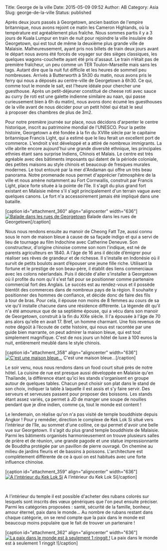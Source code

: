 Title: George de la ville
Date: 2015-05-09 09:52
Author: AB
Category: Asia
Slug: george-de-la-ville
Status: published

Après deux jours passés à Georgetown, ancien bastion de l'empire
britannique, nous avons rejoint ce matin les Cameron Highlands, où la
température est agréablement plus fraîche. Nous sommes partis il y a 3
jours de Kuala Lumpur en train de nuit pour rejoindre la ville insulaire
de Georgetown, qui est tout de même la deuxième plus grande ville de
Malaisie. Malheureusement, ayant pris nos billets de train deux jours
avant le départ nous avons été forcés de voyager sur des sièges
classiques, les quelques wagons-couchette ayant été pris d'assaut. Le
train n’était pas de première fraîcheur, un peu comme un TER
Toulon-Marseille mais sans les tags. Autant dire que la nuit fut
difficile et les heures de sommeil peu nombreuses. Arrivés à Butterworth
à 5h30 du matin, nous avons pris le ferry qui nous a déposés au
centre-ville de Georgetown à 6h30. Ce qui, comme tout le monde le sait,
est l'heure idéale pour chercher une guesthouse. Après un petit-déjeuner
constitué de cheese roti avec sauce au curry (le roti est une galette
indienne similaire au naan, qui passe curieusement bien à 6h du matin),
nous avons donc écumé les guesthouses de la ville avant de nous décider
pour un petit hôtel qui était le seul à proposer des chambres de plus de
3m2.

<!-- PELICAN_END_SUMMARY -->

Pour notre première journée sur place, nous décidons d'arpenter le
centre historique, inscrit au patrimoine mondial de l'UNESCO. Pour la
petite histoire, Georgetown a été fondée à la fin du XVIIIe siècle par
le capitaine britannique Francis Light, qui a estimé que le lieu ferait
un excellent port de commerce. L'endroit s'est développé et a attiré de
nombreux immigrants. La ville abrite encore aujourd'hui une grande
diversité ethnique, les principales ethnies étant sans surprise Indiens,
Chinois et Malais. Le centre est très agréable avec des bâtiments
imposants qui datent de la période coloniale, des petites maisons au
style chinois et beaucoup de fresques murales modernes. Le tout entouré
par la mer d'Andaman qui offre un très beau panorama. Notre promenade
nous permet d'apprécier l’atmosphère de la ville et nous amène notamment
au Fort Cornwallis, construit par Francis Light, place forte située à la
pointe de l’île. Il s'agit du plus grand fort existant en Malaisie même
s'il s'agit principalement d'un terrain vague avec quelques canons. Le
fort n'a accessoirement jamais été impliqué dans une bataille.

[caption id="attachment\_360" align="aligncenter" width="636"][![Balade
dans les rues de
Georgetown](https://astridetjdenasie.files.wordpress.com/2015/05/pizap-com14311616911251.jpg?w=636)](https://astridetjdenasie.files.wordpress.com/2015/05/pizap-com14311616911251.jpg)
Balade dans les rues de Georgetown[/caption]

Nous nous rendons ensuite au manoir de Cheong Fatt Tze, aussi connu sous
le nom de maison bleue à cause de sa façade indigo et qui a servi de
lieu de tournage au film Indochine avec Catherine Deneuve. Son
constructeur, d'origine chinoise comme son nom l'indique, est né de
parents agriculteurs en 1840. A l'âge de 16 ans il décide d’émigrer pour
réaliser ses rêves de grandeur et de richesse. Il s'installe en
Indonésie où il survit de petits boulots avant d’épouser une jeune fille
riche. Utilisant la fortune et le prestige de son beau-père, il
établit des liens commerciaux avec les colons néerlandais. Puis il
décide d'aller s'installer à Georgetown où il profite du nom qu'il s'est
fait pour se positionner comme partenaire commercial fort des Anglais.
Le succès est au rendez-vous et il possède bientôt des commerces dans de
nombreux pays de la région. Il souhaite y positionner des hommes de
confiance, et décide donc de faire des fils à tour de bras. Pour cela,
il épouse non moins de 8 femmes au cours de sa vie qu'il installe
chacune dans une résidence différente. La légende dit qu'il n'a été
amoureux que de sa septième épouse, qui a vécu dans son manoir de
Georgetown, construit à la fin du XIXe siècle. Il l'a épousée à l'âge de
70 ans alors qu'elle en avait 17. Bref, un homme charmant. Une fois
revenus de notre dégoût à l’écoute de cette histoire, qui nous est
racontée par une guide bien marrante, on peut admirer la maison bleue,
qui est tout simplement magnifique. C'est de nos jours un hôtel de luxe
à 100 euros la nuit, entièrement meublé dans le style chinois.

[caption id="attachment\_358" align="aligncenter" width="636"][![C'est
une maison
bleue...](https://astridetjdenasie.files.wordpress.com/2015/05/sam_5510.jpg?w=636)](https://astridetjdenasie.files.wordpress.com/2015/05/sam_5510.jpg)
C'est une maison bleue...[/caption]

Le soir venu, nous nous rendons dans un food court situé près de notre
hôtel. La cuisine de rue est presque aussi développée en Malaisie qu'en
Thaïlande, la différence étant qu'ici les stands s'organisent en groupe
autour de quelques tables. Chacun peut choisir son plat dans le stand de
son choix, indiquer la table à laquelle il est assis et s'y faire
servir. Des serveurs et serveuses passent pour proposer des boissons.
Les stands étant assez variés, ça permet à JD de manger une soupe de
nouilles pendant que je dîne indien, comme ça, tout le monde est content
!

Le lendemain, on réalise qu'on n'a pas visité de temple bouddhiste
depuis Angkor ! Pour y remédier, direction le complexe de Kek Lok Si
situé vers l’intérieur de l’île, au sommet d'une colline, ce qui permet
d'avoir une belle vue sur Georgetown. Il s'agit du plus grand temple
bouddhiste de Malaisie. Parmi les bâtiments organisés harmonieusement on
trouve plusieurs salles de prière et de réunion, une grande pagode et
une statue impressionnante de Bouddha protégée par un pavillon de pierre
ouvragé. On chemine au milieu de jardins fleuris et de bassins
à poissons. L'architecture est complètement différente de ce à quoi on
est habitués avec une forte influence chinoise.

[caption id="attachment\_359" align="aligncenter" width="636"][![A
l’intérieur du Kek Lok
Si](https://astridetjdenasie.files.wordpress.com/2015/05/sam_5553.jpg?w=636)](https://astridetjdenasie.files.wordpress.com/2015/05/sam_5553.jpg)
A l’intérieur du Kek Lok Si[/caption]

 

A l’intérieur du temple il est possible d'acheter des rubans colorés sur
lesquels sont inscrits des vœux génériques que l'on peut ensuite
préciser. Parmi les catégories proposées : santé, sécurité de la
famille, bonheur, amour éternel, paix dans le monde... Au nombre de
rubans restant dans chaque catégorie, on se rend compte que la paix dans
le monde est beaucoup moins populaire que le fait de trouver un
partenaire !

[caption id="attachment\_362" align="aligncenter" width="636"][![La paix
dans le monde est à seulement 1 ringgit
!](https://astridetjdenasie.files.wordpress.com/2015/05/sam_5548.jpg?w=636)](https://astridetjdenasie.files.wordpress.com/2015/05/sam_5548.jpg)
La paix dans le monde est à seulement 1 ringgit ![/caption]

